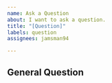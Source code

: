 ```yaml
---
name: Ask a Question
about: I want to ask a question.
title: "[Question]"
labels: question
assignees: jamsman94

---
```


## General Question

<!--

Before asking a question, make sure you have:

- Googled your question.
- Searched open and closed [GitHub issues](https://github.com/koderover/zadig/issues?utf8=%E2%9C%93&q=is%3Aissue)

-->
